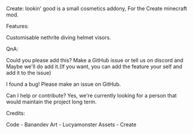 Create: lookin' good is a small cosmetics addony, For the Create minecraft mod.

Features:

Customisable nethrite diving helmet visors.

QnA:

Could you please add this?
Make a GitHub issue or tell us on discord and Maybe we'll do add it.(If you want, you can add the feature your self and add it to the issue)

I found a bug! 
Please make an issue on GitHub.

Can I help or contribute? 
Yes, we're currently looking for a person that would maintain the project long term.

Credits:

Code - Banandev Art - Lucyamonster Assets - Create

